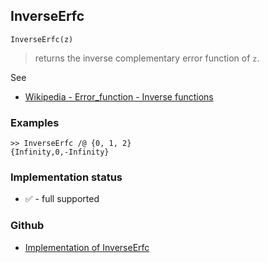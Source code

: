 ## InverseErfc

```
InverseErfc(z)
```

> returns the inverse complementary error function of `z`.

See
* [Wikipedia - Error_function - Inverse functions](https://en.wikipedia.org/wiki/Error_function#Inverse_functions) 

### Examples 
```  
>> InverseErfc /@ {0, 1, 2}
{Infinity,0,-Infinity}
```






### Implementation status

* &#x2705; - full supported

### Github

* [Implementation of InverseErfc](https://github.com/axkr/symja_android_library/blob/master/symja_android_library/matheclipse-core/src/main/java/org/matheclipse/core/builtin/SpecialFunctions.java#L1024) 
